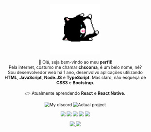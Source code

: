 <p align="center">
    <img alt="Monster" src="./cat.gif" width="166.6" height="166.6">
    <p align="center">👋 Olá, seja bem-vindo ao meu <strong>perfil</strong>!<br>
        Pela internet, costumo me chamar <strong>chsooma</strong>, é um belo nome, né?<br>
        Sou desenvolvedor web há 1 ano, desenvolvo aplicações utilizando <br><strong>HTML</strong>, <strong>JavaScript</strong>, <strong>Node.JS</strong> e <strong>TypeScript</strong>.
        Mas claro, não esqueça de <strong>CSS3</strong> e <strong>Bootstrap</strong>.<br><br>
        👉 Atualmente aprendendo <strong>React</strong> e <strong>React Native</strong>.</p>
    <p align="center">
        <img align="center" alt="My discord" src="https://img.shields.io/badge/Discord-chsooma%230001-inactive">
        <img align="center" alt="Actual project" src="https://img.shields.io/badge/Projeto%20Atual-Jeth%20v4-success">
    </p>
    <p align="center">
    <img src="https://xesque.rocketseat.dev/platform/tech/javascript.svg">
    <img src="https://xesque.rocketseat.dev/platform/tech/node.svg"> 
    <img src="https://xesque.rocketseat.dev/platform/tech/html5.svg"> 
    <img src="https://xesque.rocketseat.dev/platform/tech/bootstrap.svg"> 
    <img src="https://xesque.rocketseat.dev/platform/tech/typescript.svg">
    </p>
</p>

<p align = "center">
  <a href="https://github.com/chsooma/">
    <img src = "https://github-readme-stats.vercel.app/api?username=chsooma&show_icons=true&theme=white&line_height=27">
    <img src = "https://github-readme-stats.vercel.app/api/top-langs/?username=chsooma&layout=demo&theme=white">
  </a>
</p>
